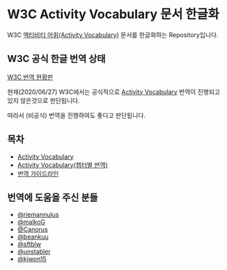 # W3C Activity Vocabulary 문서 한글화

W3C [액티비티 어휘(Activity Vocabulary)](https://www.w3.org/TR/activitystreams-vocabulary/) 문서를 한글화하는 Repository입니다.

## W3C 공식 한글 번역 상태

[W3C 번역 현황판](https://www.w3.org/Consortium/Translation/matrix.html)

현재(2020/06/27) W3C에서는 공식적으로
[Activity Vocabulary](https://www.w3.org/TR/activitystreams-vocabulary) 
번역이 진행되고 있지 않은것으로 판단됩니다.

따라서 (비공식) 번역을 진행하여도 좋다고 판단됩니다.

## 목차

- [Activity Vocabulary](ActivityVocabulary.md)
- [Activity Vocabulary(챕터별 번역)](ActivityVocabularyContents.md)
- [번역 가이드라인](translation-guideline-ko.md)

## 번역에 도움을 주신 분들

- [@riemannulus](https://github.com/riemannulus)
- [@malkoG](https://github.com/malkoG)
- [@Canorus](https://github.com/Canorus)
- [@beankuu](https://github.com/beankuu)
- [@sftblw](https://github.com/sftblw)
- [@unstabler](https://github.com/unstabler)
- [@kjwon15](https://github.com/kjwon15)
